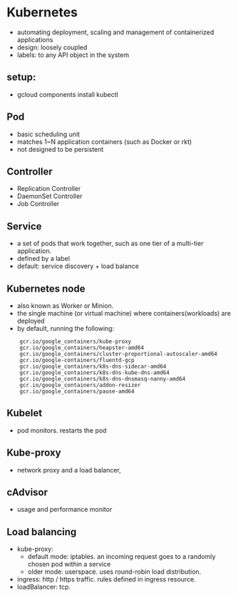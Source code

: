 # Kubernetes
* automating deployment, scaling and management of containerized applications
* design: loosely coupled
* labels: to any API object in the system

## setup:
* gcloud components install kubectl

## Pod
* basic scheduling unit
* matches 1~N application containers (such as Docker or rkt)
*  not designed to be persistent

## Controller
* Replication Controller
* DaemonSet Controller
* Job Controller

## Service
* a set of pods that work together, such as one tier of a multi-tier application.
* defined by a label
* default: service discovery + load balance

## Kubernetes node
* also known as Worker or Minion.  
* the single machine (or virtual machine) where containers(workloads) are deployed
* by default, running the following:
```
    gcr.io/google_containers/kube-proxy
    gcr.io/google_containers/heapster-amd64
    gcr.io/google_containers/cluster-proportional-autoscaler-amd64
    gcr.io/google-containers/fluentd-gcp
    gcr.io/google_containers/k8s-dns-sidecar-amd64
    gcr.io/google_containers/k8s-dns-kube-dns-amd64
    gcr.io/google_containers/k8s-dns-dnsmasq-nanny-amd64
    gcr.io/google_containers/addon-resizer
    gcr.io/google_containers/pause-amd64
```

## Kubelet
* pod monitors. restarts the pod

## Kube-proxy
* network proxy and a load balancer,

## cAdvisor
* usage and performance monitor

## Load balancing
* kube-proxy:
    * default mode: iptables. an incoming request goes to a randomly chosen pod within a service
    * older mode: userspace. uses round-robin load distribution.
* ingress: http / https traffic. rules defined in ingress resource.
* loadBalancer: tcp.
